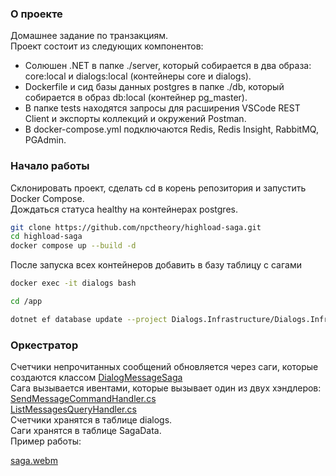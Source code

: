 ### О проекте
Домашнее задание по транзакциям.  
Проект состоит из следующих компонентов:  
* Солюшен .NET в папке ./server, который собирается в два образа: core:local и dialogs:local (контейнеры core и dialogs).
* Dockerfile и сид базы данных postgres в папке ./db, который собирается в образ db:local (контейнер pg_master).
* В папке tests находятся запросы для расширения VSCode REST Client и экспорты коллекций и окружений Postman.
* В docker-compose.yml подключаются Redis, Redis Insight, RabbitMQ, PGAdmin.
### Начало работы
Склонировать проект, сделать cd в корень репозитория и запустить Docker Compose.  
Дождаться статуса healthy на контейнерах postgres.  
```bash
git clone https://github.com/npctheory/highload-saga.git
cd highload-saga
docker compose up --build -d
```
После запуска всех контейнеров добавить в базу таблицу с сагами
```bash
docker exec -it dialogs bash

cd /app

dotnet ef database update --project Dialogs.Infrastructure/Dialogs.Infrastructure.csproj --startup-project Dialogs.Api/Dialogs.Api.csproj
```
### Оркестратор
Счетчики непрочитанных сообщений обновляется через саги, которые создаются классом [DialogMessageSaga](https://github.com/npctheory/highload-saga/blob/main/server/Dialogs.Api/Sagas/DialogMessageSaga.cs)  
Сага вызывается ивентами, которые вызывает один из двух хэндлеров:  
[SendMessageCommandHandler.cs](https://github.com/npctheory/highload-saga/blob/main/server/Dialogs.Application/Dialogs/Commands/SendMessage/SendMessageCommandHandler.cs)  
[ListMessagesQueryHandler.cs](https://github.com/npctheory/highload-saga/blob/main/server/Dialogs.Application/Dialogs/Queries/ListMessages/ListMessagesQueryHandler.cs)  
Счетчики хранятся в таблице dialogs.  
Саги хранятся в таблице SagaData.  
Пример работы:  

[saga.webm](https://github.com/user-attachments/assets/50e48c09-6f80-4acf-a01a-907630f5ed12)
